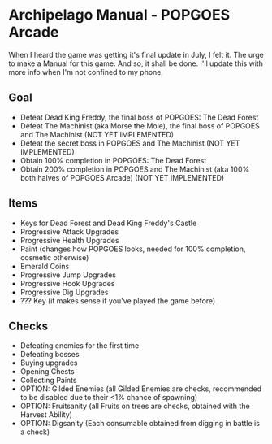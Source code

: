 # Archipelago Manual - POPGOES Arcade

When I heard the game was getting it's final update in July, I felt it. The urge to make a Manual for this game. And so, it shall be done. I'll update this with more info when I'm not confined to my phone. 

## Goal
- Defeat Dead King Freddy, the final boss of POPGOES: The Dead Forest
- Defeat The Machinist (aka Morse the Mole), the final boss of POPGOES and The Machinist (NOT YET IMPLEMENTED)
- Defeat the secret boss in POPGOES and The Machinist (NOT YET IMPLEMENTED)
- Obtain 100% completion in POPGOES: The Dead Forest
- Obtain 200% completion in POPGOES and The Machinist (aka 100% both halves of POPGOES Arcade) (NOT YET IMPLEMENTED)

## Items
- Keys for Dead Forest and Dead King Freddy's Castle
- Progressive Attack Upgrades
- Progressive Health Upgrades
- Paint (changes how POPGOES looks, needed for 100% completion, cosmetic otherwise)
- Emerald Coins
- Progressive Jump Upgrades
- Progressive Hook Upgrades
- Progressive Dig Upgrades
- ??? Key (it makes sense if you've played the game before)

## Checks
- Defeating enemies for the first time
- Defeating bosses
- Buying upgrades
- Opening Chests
- Collecting Paints
- OPTION: Gilded Enemies (all Gilded Enemies are checks, recommended to be disabled due to their <1% chance of spawning)
- OPTION: Fruitsanity (all Fruits on trees are checks, obtained with the Harvest Ability)
- OPTION: Digsanity (Each consumable obtained from digging in battle is a check)
